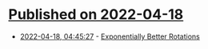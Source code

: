 # [Published on 2022-04-18](index.md)

* [2022-04-18, 04:45:27](https://news.ycombinator.com/item?id=31067525) - [Exponentially Better Rotations](https://thenumbat.github.io/Exponential-Rotations/)
